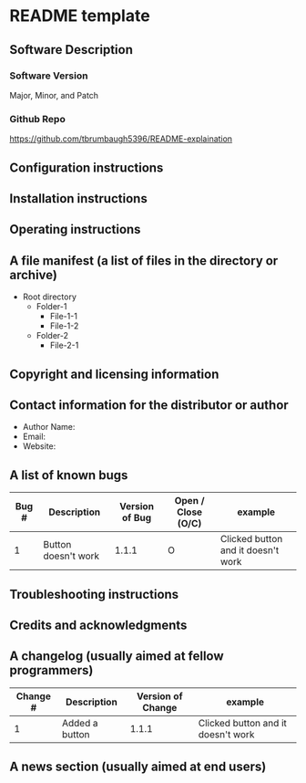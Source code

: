 # README template

## Software Description

### Software Version 
Major, Minor, and Patch

### Github Repo
https://github.com/tbrumbaugh5396/README-explaination

## Configuration instructions
    
## Installation instructions
    
## Operating instructions

## A file manifest (a list of files in the directory or archive)
 * Root directory
   * Folder-1
     * File-1-1
     * File-1-2
   * Folder-2
     * File-2-1

## Copyright and licensing information

## Contact information for the distributor or author
* Author Name: 
* Email:
* Website:

## A list of known bugs
| Bug #               | Description          | Version of Bug | Open / Close (O/C)   | example                            | 
| --------------------|----------------------|----------------|----------------------|------------------------------------|
| 1                   | Button doesn't work  | 1.1.1          | O                    | Clicked button and it doesn't work |

## Troubleshooting instructions
    
## Credits and acknowledgments
    
## A changelog (usually aimed at fellow programmers)
| Change #               | Description          | Version of Change | example                            | 
| -----------------------|----------------------|-------------------|------------------------------------|
| 1                      | Added a button       | 1.1.1             | Clicked button and it doesn't work |
    
## A news section (usually aimed at end users)
